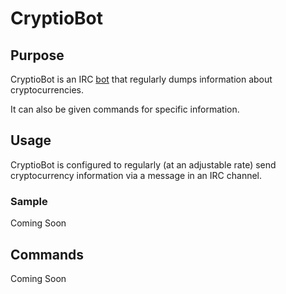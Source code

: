 # CryptioBot

## Purpose
CryptioBot is an IRC [bot]() that regularly dumps information about cryptocurrencies.

It can also be given commands for specific information.

## Usage
CryptioBot is configured to regularly (at an adjustable rate) send cryptocurrency information via a message in an IRC channel.

### Sample
Coming Soon

## Commands
Coming Soon
